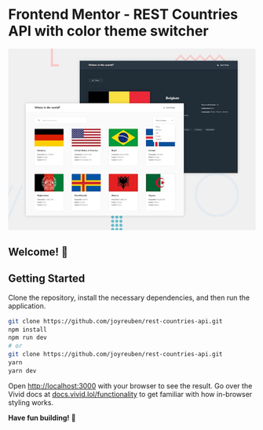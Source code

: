 
# Frontend Mentor - REST Countries API with color theme switcher

![Design preview for the REST Countries API with color theme switcher coding challenge](./design/desktop-preview.jpg)

## Welcome! 👋

## Getting Started

Clone the repository, install the necessary dependencies, and then run the application.

```bash
git clone https://github.com/joyreuben/rest-countries-api.git
npm install
npm run dev
# or
git clone https://github.com/joyreuben/rest-countries-api.git
yarn
yarn dev
```

Open [http://localhost:3000](http://localhost:3000) with your browser to see the result. Go over the Vivid docs at [docs.vivid.lol/functionality](https://docs.vivid.lol/functionality) to get familiar with how in-browser styling works.


**Have fun building!** 🚀

